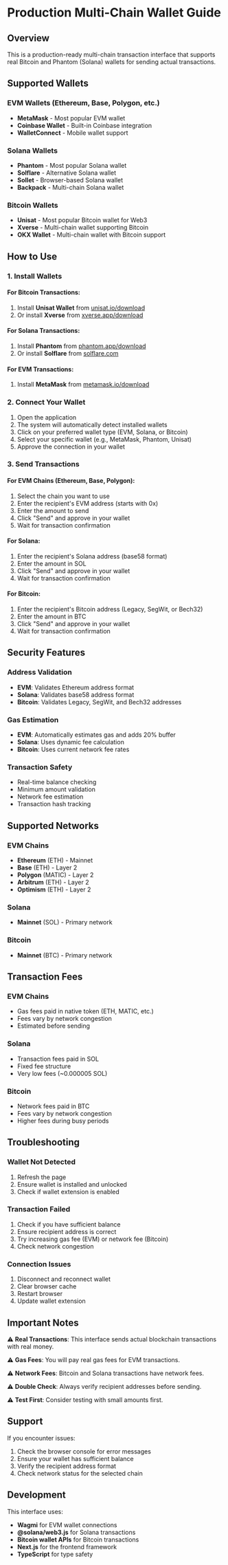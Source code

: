 # Production Multi-Chain Wallet Guide

## Overview
This is a production-ready multi-chain transaction interface that supports real Bitcoin and Phantom (Solana) wallets for sending actual transactions.

## Supported Wallets

### EVM Wallets (Ethereum, Base, Polygon, etc.)
- **MetaMask** - Most popular EVM wallet
- **Coinbase Wallet** - Built-in Coinbase integration
- **WalletConnect** - Mobile wallet support

### Solana Wallets
- **Phantom** - Most popular Solana wallet
- **Solflare** - Alternative Solana wallet
- **Sollet** - Browser-based Solana wallet
- **Backpack** - Multi-chain Solana wallet

### Bitcoin Wallets
- **Unisat** - Most popular Bitcoin wallet for Web3
- **Xverse** - Multi-chain wallet supporting Bitcoin
- **OKX Wallet** - Multi-chain wallet with Bitcoin support

## How to Use

### 1. Install Wallets

#### For Bitcoin Transactions:
1. Install **Unisat Wallet** from [unisat.io/download](https://unisat.io/download)
2. Or install **Xverse** from [xverse.app/download](https://xverse.app/download)

#### For Solana Transactions:
1. Install **Phantom** from [phantom.app/download](https://phantom.app/download)
2. Or install **Solflare** from [solflare.com](https://solflare.com)

#### For EVM Transactions:
1. Install **MetaMask** from [metamask.io/download](https://metamask.io/download)

### 2. Connect Your Wallet

1. Open the application
2. The system will automatically detect installed wallets
3. Click on your preferred wallet type (EVM, Solana, or Bitcoin)
4. Select your specific wallet (e.g., MetaMask, Phantom, Unisat)
5. Approve the connection in your wallet

### 3. Send Transactions

#### For EVM Chains (Ethereum, Base, Polygon):
1. Select the chain you want to use
2. Enter the recipient's EVM address (starts with 0x)
3. Enter the amount to send
4. Click "Send" and approve in your wallet
5. Wait for transaction confirmation

#### For Solana:
1. Enter the recipient's Solana address (base58 format)
2. Enter the amount in SOL
3. Click "Send" and approve in your wallet
4. Wait for transaction confirmation

#### For Bitcoin:
1. Enter the recipient's Bitcoin address (Legacy, SegWit, or Bech32)
2. Enter the amount in BTC
3. Click "Send" and approve in your wallet
4. Wait for transaction confirmation

## Security Features

### Address Validation
- **EVM**: Validates Ethereum address format
- **Solana**: Validates base58 address format
- **Bitcoin**: Validates Legacy, SegWit, and Bech32 addresses

### Gas Estimation
- **EVM**: Automatically estimates gas and adds 20% buffer
- **Solana**: Uses dynamic fee calculation
- **Bitcoin**: Uses current network fee rates

### Transaction Safety
- Real-time balance checking
- Minimum amount validation
- Network fee estimation
- Transaction hash tracking

## Supported Networks

### EVM Chains
- **Ethereum** (ETH) - Mainnet
- **Base** (ETH) - Layer 2
- **Polygon** (MATIC) - Layer 2
- **Arbitrum** (ETH) - Layer 2
- **Optimism** (ETH) - Layer 2

### Solana
- **Mainnet** (SOL) - Primary network

### Bitcoin
- **Mainnet** (BTC) - Primary network

## Transaction Fees

### EVM Chains
- Gas fees paid in native token (ETH, MATIC, etc.)
- Fees vary by network congestion
- Estimated before sending

### Solana
- Transaction fees paid in SOL
- Fixed fee structure
- Very low fees (~0.000005 SOL)

### Bitcoin
- Network fees paid in BTC
- Fees vary by network congestion
- Higher fees during busy periods

## Troubleshooting

### Wallet Not Detected
1. Refresh the page
2. Ensure wallet is installed and unlocked
3. Check if wallet extension is enabled

### Transaction Failed
1. Check if you have sufficient balance
2. Ensure recipient address is correct
3. Try increasing gas fee (EVM) or network fee (Bitcoin)
4. Check network congestion

### Connection Issues
1. Disconnect and reconnect wallet
2. Clear browser cache
3. Restart browser
4. Update wallet extension

## Important Notes

⚠️ **Real Transactions**: This interface sends actual blockchain transactions with real money.

⚠️ **Gas Fees**: You will pay real gas fees for EVM transactions.

⚠️ **Network Fees**: Bitcoin and Solana transactions have network fees.

⚠️ **Double Check**: Always verify recipient addresses before sending.

⚠️ **Test First**: Consider testing with small amounts first.

## Support

If you encounter issues:
1. Check the browser console for error messages
2. Ensure your wallet has sufficient balance
3. Verify the recipient address format
4. Check network status for the selected chain

## Development

This interface uses:
- **Wagmi** for EVM wallet connections
- **@solana/web3.js** for Solana transactions
- **Bitcoin wallet APIs** for Bitcoin transactions
- **Next.js** for the frontend framework
- **TypeScript** for type safety




